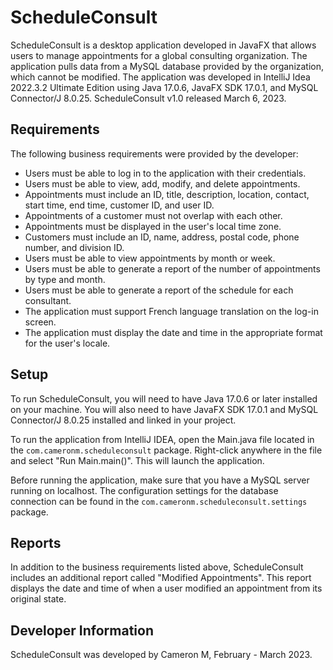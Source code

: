 # ScheduleConsult

ScheduleConsult is a desktop application developed in JavaFX that allows users to manage appointments for a global consulting organization. The application pulls data from a MySQL database provided by the organization, which cannot be modified. The application was developed in IntelliJ Idea 2022.3.2 Ultimate Edition using Java 17.0.6, JavaFX SDK 17.0.1, and MySQL Connector/J 8.0.25. ScheduleConsult v1.0 released March 6, 2023.

## Requirements

The following business requirements were provided by the developer:

- Users must be able to log in to the application with their credentials.
- Users must be able to view, add, modify, and delete appointments.
- Appointments must include an ID, title, description, location, contact, start time, end time, customer ID, and user ID.
- Appointments of a customer must not overlap with each other.
- Appointments must be displayed in the user's local time zone.
- Customers must include an ID, name, address, postal code, phone number, and division ID.
- Users must be able to view appointments by month or week.
- Users must be able to generate a report of the number of appointments by type and month.
- Users must be able to generate a report of the schedule for each consultant.
- The application must support French language translation on the log-in screen.
- The application must display the date and time in the appropriate format for the user's locale.

## Setup

To run ScheduleConsult, you will need to have Java 17.0.6 or later installed on your machine. You will also need to have JavaFX SDK 17.0.1 and MySQL Connector/J 8.0.25 installed and linked in your project.

To run the application from IntelliJ IDEA, open the Main.java file located in the `com.cameronm.scheduleconsult` package. Right-click anywhere in the file and select "Run Main.main()". This will launch the application.

Before running the application, make sure that you have a MySQL server running on localhost. The configuration settings for the database connection can be found in the `com.cameronm.scheduleconsult.settings` package.

## Reports

In addition to the business requirements listed above, ScheduleConsult includes an additional report called "Modified Appointments". This report displays the date and time of when a user modified an appointment from its original state.

## Developer Information

ScheduleConsult was developed by Cameron M, February - March 2023.